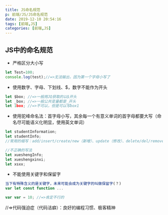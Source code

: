 ```yaml
---
title: JS命名规范
p: 前端/JS/JS命名规范
date: 2019-12-10 20:54:16
tags: [前端,JS]
categories: [前端,JS]
---
```


## JS中的命名规范

- 严格区分大小写

```js
let Test=100;
console.log(test);//=>无法输出，因为第一个字母小写了
```

- 使用数字、字母、下划线、$，数字不能作为开头

```js
let $box; //=>一般用JQ获取的以$开头
let _box; //=>一般公共变量都是_开头
let 1box; //=>不可以，但是可以写box1
```

- 使用驼峰命名法：首字母小写，其余每一个有意义单词的首字母都要大写（命名尽可能语义化明显，使用英文单词）

```js
let studentInformation;
let studentInfo;
//常用的缩写：add/insert/create/new（新增）、update（修改）、delete/del/remove/rm（删除）、sel/select/query/get（查询）、info（信息）...

//不正确的写法
let xueshengInfo;
let xueshengxinxi;
let xsxx;
```

- 不能使用关键字和保留字

```js
当下有特殊含义的是关键字，未来可能会成为关键字的叫做保留字(？)
var let const function ...

var var = 10; //=>肯定不行的
```

//=>代码强迫症（代码洁癖）：良好的编程习惯、极客精神

